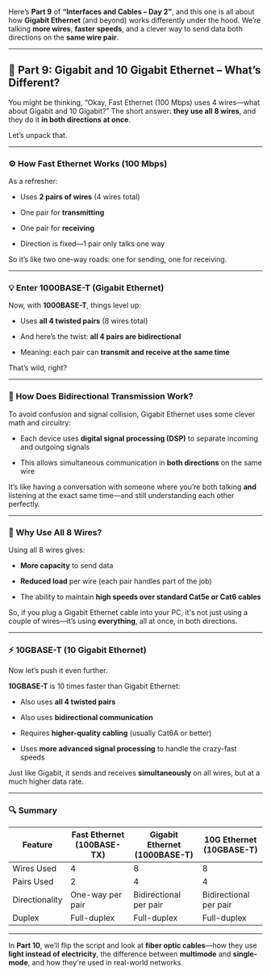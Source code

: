 Here’s **Part 9** of **“Interfaces and Cables – Day 2”**, and this one is all about how **Gigabit Ethernet** (and beyond) works differently under the hood. We’re talking **more wires**, **faster speeds**, and a clever way to send data both directions on the **same wire pair**.

---

## 🚀 Part 9: Gigabit and 10 Gigabit Ethernet – What’s Different?

You might be thinking, “Okay, Fast Ethernet (100 Mbps) uses 4 wires—what about Gigabit and 10 Gigabit?” The short answer: **they use all 8 wires**, and they do it **in both directions at once**.

Let’s unpack that.

---

### ⚙️ How Fast Ethernet Works (100 Mbps)

As a refresher:

- Uses **2 pairs of wires** (4 wires total)
    
- One pair for **transmitting**
    
- One pair for **receiving**
    
- Direction is fixed—1 pair only talks one way
    

So it’s like two one-way roads: one for sending, one for receiving.

---

### 💡 Enter 1000BASE-T (Gigabit Ethernet)

Now, with **1000BASE-T**, things level up:

- Uses **all 4 twisted pairs** (8 wires total)
    
- And here’s the twist: **all 4 pairs are bidirectional**
    
- Meaning: each pair can **transmit and receive at the same time**
    

That’s wild, right?

---

### 🔄 How Does Bidirectional Transmission Work?

To avoid confusion and signal collision, Gigabit Ethernet uses some clever math and circuitry:

- Each device uses **digital signal processing (DSP)** to separate incoming and outgoing signals
    
- This allows simultaneous communication in **both directions** on the same wire
    

It’s like having a conversation with someone where you’re both talking **and** listening at the exact same time—and still understanding each other perfectly.

---

### 🧠 Why Use All 8 Wires?

Using all 8 wires gives:

- **More capacity** to send data
    
- **Reduced load** per wire (each pair handles part of the job)
    
- The ability to maintain **high speeds over standard Cat5e or Cat6 cables**
    

So, if you plug a Gigabit Ethernet cable into your PC, it's not just using a couple of wires—it’s using **everything**, all at once, in both directions.

---

### ⚡ 10GBASE-T (10 Gigabit Ethernet)

Now let’s push it even further.

**10GBASE-T** is 10 times faster than Gigabit Ethernet:

- Also uses **all 4 twisted pairs**
    
- Also uses **bidirectional communication**
    
- Requires **higher-quality cabling** (usually Cat6A or better)
    
- Uses **more advanced signal processing** to handle the crazy-fast speeds
    

Just like Gigabit, it sends and receives **simultaneously** on all wires, but at a much higher data rate.

---

### 🔍 Summary

|Feature|Fast Ethernet (100BASE-TX)|Gigabit Ethernet (1000BASE-T)|10G Ethernet (10GBASE-T)|
|---|---|---|---|
|Wires Used|4|8|8|
|Pairs Used|2|4|4|
|Directionality|One-way per pair|Bidirectional per pair|Bidirectional per pair|
|Duplex|Full-duplex|Full-duplex|Full-duplex|

---

In **Part 10**, we’ll flip the script and look at **fiber optic cables**—how they use **light instead of electricity**, the difference between **multimode** and **single-mode**, and how they're used in real-world networks.